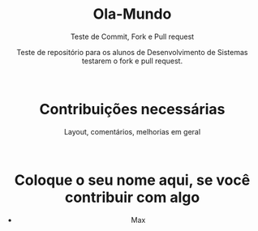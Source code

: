 <div align="center">
  <h1>Ola-Mundo</h1>
  Teste de Commit, Fork e Pull request

  Teste de repositório para os alunos de Desenvolvimento de Sistemas testarem o fork e pull request.

  <br>
  <h1>Contribuições necessárias</h1>

  Layout, comentários, melhorias em geral

  <br>
  <h1>Coloque o seu nome aqui, se você contribuir com algo</h1>

  - Max
</div
